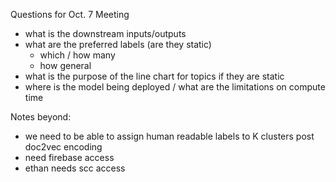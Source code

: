 Questions for Oct. 7 Meeting 
- what is the downstream inputs/outputs
- what are the preferred labels (are they static)
  - which / how many
  - how general
- what is the purpose of the line chart for topics if they are static
- where is the model being deployed / what are the limitations on compute time

Notes beyond:
- we need to be able to assign human readable labels to K clusters post doc2vec encoding
- need firebase access
- ethan needs scc access

